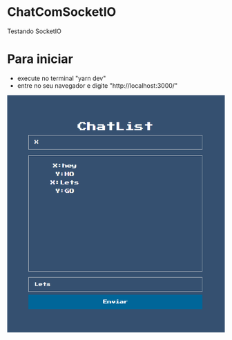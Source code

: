 # ChatComSocketIO
Testando SocketIO

# Para iniciar
 - execute no terminal "yarn dev"
 - entre no seu navegador e digite "http://localhost:3000/"

![alt home](https://github.com/K16bits/ChatComSocketIO/blob/master/screens/home.PNG)

